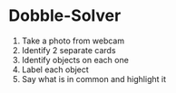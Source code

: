 # Dobble-Solver
1. Take a photo from webcam
2. Identify 2 separate cards
3. Identify objects on each one
4. Label each object
5. Say what is in common and highlight it
